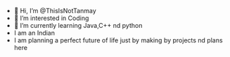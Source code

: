 - 👋 Hi, I’m @ThisIsNotTanmay
- 👀 I’m interested in Coding
- 🌱 I’m currently learning Java,C++ nd python 
- I am an Indian 
- I am planning a perfect future of life just by making by projects nd plans here

<!---
ThisIsNotTanmay/ThisIsNotTanmay is a ✨ special ✨ repository because its `README.md` (this file) appears on your GitHub profile.
You can click the Preview link to take a look at your changes.
--->
